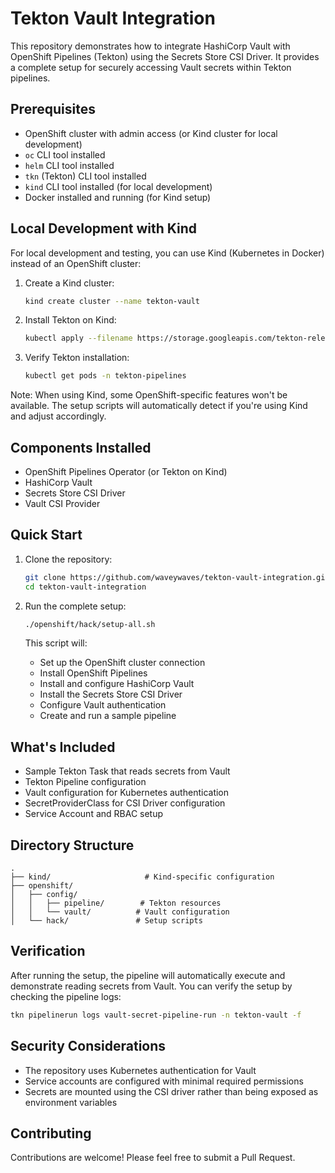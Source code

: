 # Tekton Vault Integration

This repository demonstrates how to integrate HashiCorp Vault with OpenShift Pipelines (Tekton) using the Secrets Store CSI Driver. It provides a complete setup for securely accessing Vault secrets within Tekton pipelines.

## Prerequisites

- OpenShift cluster with admin access (or Kind cluster for local development)
- `oc` CLI tool installed
- `helm` CLI tool installed
- `tkn` (Tekton) CLI tool installed
- `kind` CLI tool installed (for local development)
- Docker installed and running (for Kind setup)

## Local Development with Kind

For local development and testing, you can use Kind (Kubernetes in Docker) instead of an OpenShift cluster:

1. Create a Kind cluster:
   ```bash
   kind create cluster --name tekton-vault
   ```

2. Install Tekton on Kind:
   ```bash
   kubectl apply --filename https://storage.googleapis.com/tekton-releases/pipeline/latest/release.yaml
   ```

3. Verify Tekton installation:
   ```bash
   kubectl get pods -n tekton-pipelines
   ```

Note: When using Kind, some OpenShift-specific features won't be available. The setup scripts will automatically detect if you're using Kind and adjust accordingly.

## Components Installed

- OpenShift Pipelines Operator (or Tekton on Kind)
- HashiCorp Vault
- Secrets Store CSI Driver
- Vault CSI Provider

## Quick Start

1. Clone the repository:
   ```bash
   git clone https://github.com/waveywaves/tekton-vault-integration.git
   cd tekton-vault-integration
   ```

2. Run the complete setup:
   ```bash
   ./openshift/hack/setup-all.sh
   ```

   This script will:
   - Set up the OpenShift cluster connection
   - Install OpenShift Pipelines
   - Install and configure HashiCorp Vault
   - Install the Secrets Store CSI Driver
   - Configure Vault authentication
   - Create and run a sample pipeline

## What's Included

- Sample Tekton Task that reads secrets from Vault
- Tekton Pipeline configuration
- Vault configuration for Kubernetes authentication
- SecretProviderClass for CSI Driver configuration
- Service Account and RBAC setup

## Directory Structure

```
.
├── kind/                     # Kind-specific configuration
├── openshift/
│   ├── config/
│   │   ├── pipeline/        # Tekton resources
│   │   └── vault/          # Vault configuration
│   └── hack/               # Setup scripts
```

## Verification

After running the setup, the pipeline will automatically execute and demonstrate reading secrets from Vault. You can verify the setup by checking the pipeline logs:

```bash
tkn pipelinerun logs vault-secret-pipeline-run -n tekton-vault -f
```

## Security Considerations

- The repository uses Kubernetes authentication for Vault
- Service accounts are configured with minimal required permissions
- Secrets are mounted using the CSI driver rather than being exposed as environment variables

## Contributing

Contributions are welcome! Please feel free to submit a Pull Request. 